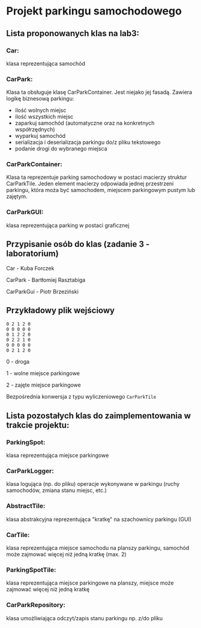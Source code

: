 # Projekt parkingu samochodowego

## Lista proponowanych klas na lab3:

### Car:
klasa reprezentująca samochód

### CarPark:
Klasa ta obsługuje klasę CarParkContainer. Jest niejako jej fasadą.
Zawiera logikę biznesową parkingu:
- ilość wolnych miejsc
- ilość wszystkich miejsc
- zaparkuj samochód (automatyczne oraz na konkretnych współrzędnych)
- wyparkuj samochód
- serializacja i deserializacja parkingu do/z pliku tekstowego
- podanie drogi do wybranego miejsca

### CarParkContainer:
Klasa ta reprezentuje parking samochodowy w postaci macierzy struktur CarParkTile. Jeden element macierzy odpowiada jednej przestrzeni parkingu, która moża być samochodem, miejscem parkingowym pustym lub zajętym.

### CarParkGUI:
klasa reprezentująca parking w postaci graficznej

## Przypisanie osób do klas (zadanie 3 - laboratorium)
Car - Kuba Forczek

CarPark - Bartłomiej Rasztabiga

CarParkGui - Piotr Brzeziński

## Przykładowy plik wejściowy
```
0 2 1 2 0
0 0 0 0 0 
0 1 2 2 0
0 2 2 1 0
0 0 0 0 0 
0 2 1 2 0
```
0 - droga

1 - wolne miejsce parkingowe

2 - zajęte miejsce parkingowe

Bezpośrednia konwersja z typu wyliczeniowego `CarParkTile`

## Lista pozostałych klas do zaimplementowania w trakcie projektu: 

### ParkingSpot:
klasa reprezentująca miejsce parkingowe

### CarParkLogger:
klasa logująca (np. do pliku) operacje wykonywane w parkingu (ruchy samochodów, zmiana stanu miejsc, etc.)


### AbstractTile:
klasa abstrakcyjna reprezentująca "kratkę" na szachownicy parkingu (GUI)


### CarTile:
klasa reprezentująca miejsce samochodu na planszy parkingu, samochód może zajmować więcej niż jedną kratkę (max. 2)


### ParkingSpotTile:
klasa reprezentująca miejsce parkingowe na planszy, miejsce może zajmować więcej niż jedną kratkę


### CarParkRepository:
klasa umożliwiająca odczyt/zapis stanu parkingu np. z/do pliku

